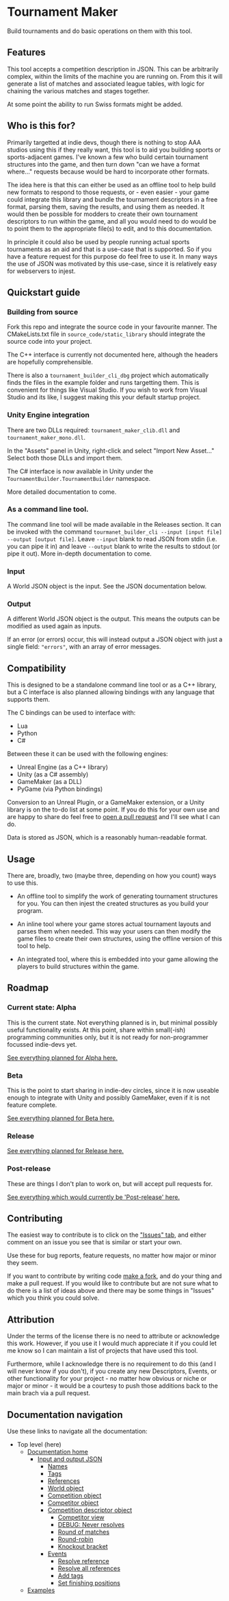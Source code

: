 # Tournament Maker

Build tournaments and do basic operations on them with this tool.

## Features

This tool accepts a competition description in JSON. This can be arbitrarily complex, within the limits of the machine you are running on. From this it will generate a list of matches and associated league tables, with logic for chaining the various matches and stages together.

At some point the ability to run Swiss formats might be added.

## Who is this for?

Primarily targetted at indie devs, though there is nothing to stop AAA studios using this if they really want, this tool is to aid you building sports or sports-adjacent games. I've known a few who build certain tournament structures into the game, and then turn down "can we have a format where..." requests because would be hard to incorporate other formats.

The idea here is that this can either be used as an offline tool to help build new formats to respond to those requests, or - even easier - your game could integrate this library and bundle the tournament descriptors in a free format, parsing them, saving the results, and using them as needed. It would then be possible for modders to create their own tournament descriptors to run within the game, and all you would need to do would be to point them to the appropriate file(s) to edit, and to this documentation.

In principle it could also be used by people running actual sports tournaments as an aid and that is a use-case that is supported. So if you have a feature request for this purpose do feel free to use it. In many ways the use of JSON was motivated by this use-case, since it is relatively easy for webservers to injest.

## Quickstart guide

### Building from source

Fork this repo and integrate the source code in your favourite manner. The CMakeLists.txt file in `source_code/static_library` should integrate the source code into your project.

The C++ interface is currently not documented here, although the headers are hopefully comprehensible.

There is also a `tournament_builder_cli_dbg` project which automatically finds the files in the example folder and runs targetting them. This is convenient for things like Visual Studio. If you wish to work from Visual Studio and its like, I suggest making this your default startup project.

### Unity Engine integration

There are two DLLs required: `tournament_maker_clib.dll` and `tournament_maker_mono.dll`.

In the "Assets" panel in Unity, right-click and select "Import New Asset..." Select both those DLLs and import them.

The C# interface is now available in Unity under the `TournamentBuilder.TournamentBuilder` namespace.

More detailed documentation to come.

### As a command line tool.

The command line tool will be made available in the Releases section. It can be invoked with the command `tourmanet_builder_cli --input [input file] --output [output file]`. Leave `--input` blank to read JSON from stdin (i.e. you can pipe it in) and leave `--output` blank to write the results to stdout (or pipe it out). More in-depth documentation to come.

### Input

A World JSON object is the input. See the JSON documentation below.

### Output

A different World JSON object is the output. This means the outputs can be modified as used again as inputs.

If an error (or errors) occur, this will instead output a JSON object with just a single field: `"errors"`, with an array of error messages.

## Compatibility
 
This is designed to be a standalone command line tool or as a C++ library, but a C interface is also planned allowing bindings with any language that supports them.
 
The C bindings can be used to interface with:
 
- Lua
- Python
- C#

Between these it can be used with the following engines:

- Unreal Engine (as a C++ library)
- Unity (as a C# assembly)
- GameMaker (as a DLL)
- PyGame (via Python bindings)

Conversion to an Unreal Plugin, or a GameMaker extension, or a Unity library is on the to-do list at some point. If you do this for your own use and are happy to share do feel free to [open a pull request](https://github.com/arkadye/tournament_builder/pulls) and I'll see what I can do.

Data is stored as JSON, which is a reasonably human-readable format.

## Usage

There are, broadly, two (maybe three, depending on how you count) ways to use this.

- An offline tool to simplify the work of generating tournament structures for you. You can then
injest the created structures as you build your program.

- An inline tool where your game stores actual tournament layouts and parses them when needed.
This way your users can then modify the game files to create their own structures, using
the offline version of this tool to help.

- An integrated tool, where this is embedded into your game allowing the players to build
structures within the game.

## Roadmap

### Current state: Alpha

This is the current state. Not everything planned is in, but minimal possibly useful functionality exists. At this point, share within small(-ish) programming communities only, but it is not ready for non-programmer focussed indie-devs yet.

[See everything planned for Alpha here.](https://github.com/arkadye/tournament_builder/milestone/1)

### Beta

This is the point to start sharing in indie-dev circles, since it is now useable enough to integrate with Unity and possibly GameMaker, even if it is not feature complete.

[See everything planned for Beta here.](https://github.com/arkadye/tournament_builder/milestone/2)


### Release

[See everything planned for Release here.](https://github.com/arkadye/tournament_builder/milestone/3)

### Post-release

These are things I don't plan to work on, but will accept pull requests for.

[See everything which would currently be 'Post-release' here.](https://github.com/arkadye/tournament_builder/milestone/4)


## Contributing

The easiest way to contribute is to click on the ["Issues" tab](https://github.com/arkadye/tournament_builder/issues), and either comment on an issue you see that is similar or start your own.

Use these for bug reports, feature requests, no matter how major or minor they seem.

If you want to contribute by writing code [make a fork](https://github.com/arkadye/tournament_builder/fork), and do your thing and make a pull request. If you would like to contribute but are not sure what to do there is a list of ideas above and there may be some things in "Issues" which you think you could solve.

## Attribution

Under the terms of the license there is no need to attribute or acknowledge this work. However, if you use it I would much appreciate it if you could let me know so I can maintain a list of projects that have used this tool.

Furthermore, while I acknowledge there is no requirement to do this (and I will never know if you don't), if you create any new Descriptors, Events, or other functionality for your project - no matter how obvious or niche or major or minor - it would be a courtesy to push those additions back to the main brach via a pull request.

## Documentation navigation

Use these links to navigate all the documentation:

- Top level (here)
  - [Documentation home](documentation/readme.md)
    - [Input and output JSON](documentation/json/readme.md)
      - [Names](documentation/json/naming_rules.md)
      - [Tags](documentation/json/tags.md)
      - [References](documentation/json/references.md)
      - [World object](documentation/json/world.md)
      - [Competition object](documentation/json/competition.md)
      - [Competitor object](documentation/json/competitor.md)
      - [Competition descriptor object](documentation/json/descriptors/readme.md)
	    - [Competitor view](documentation/json/descriptors/competitor_view.md)
		- [DEBUG: Never resolves](documentation/json/descriptors/DEBUG_never_resolves.md)
        - [Round of matches](documentation/json/descriptors/round_of_matches.md)
        - [Round-robin](documentation/json/descriptors/round_robin.md)
        - [Knockout bracket](documentation/json/descriptors/knockout_bracket.md)
      - [Events](documentation/json/events/readme.md)
        - [Resolve reference](documentation/json/events/resolve_reference.md)
        - [Resolve all references](documentation/json/events/resolve_all_references.md)
        - [Add tags](documentation/json/events/add_tags.md)
        - [Set finishing positions](documentation/json/events/set_finishing_positions.md)
  - [Examples](examples/readme.md)